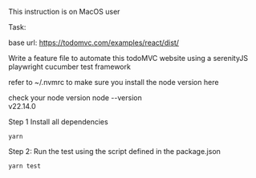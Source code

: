 This instruction is on MacOS user

Task:

base url:  https://todomvc.com/examples/react/dist/

Write a feature file to automate this todoMVC website using a serenityJS playwright cucumber test framework 

refer to ~/.nvmrc to make sure you install the node version here

check your node version
node --version                                                 
v22.14.0

Step 1 Install all dependencies

```
yarn
```

Step 2: Run the test using the script defined in the package.json

```
yarn test
```






